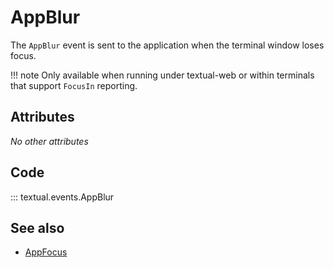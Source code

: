 # AppBlur

The `AppBlur` event is sent to the application when the terminal window
loses focus.

!!! note
    Only available when running under textual-web or within terminals that
    support `FocusIn` reporting.

## Attributes

_No other attributes_

## Code

::: textual.events.AppBlur

## See also

- [AppFocus](app_focus.md)
